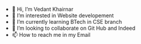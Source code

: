 - 👋 Hi, I’m Vedant Khairnar
- 👀 I’m interested in Website developement
- 🌱 I’m currently learning BTech in CSE branch
- 💞️ I’m looking to collaborate on Git Hub and Indeed 
- 📫 How to reach me in my Email

<!---
Vedantkhairnar729/Vedantkhairnar729 is a ✨ special ✨ repository because its `README.md` (this file) appears on your GitHub profile.
You can click the Preview link to take a look at your changes.
--->
